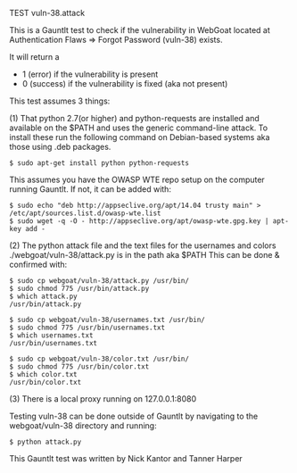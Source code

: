 TEST vuln-38.attack

This is a Gauntlt test to check if the vulnerability in WebGoat located at Authentication Flaws => Forgot Password (vuln-38) exists.

It will return a
 - 1 (error) if the vulnerability is present
 - 0 (success) if the vulnerability is fixed (aka not present)

This test assumes 3 things:

(1) That python 2.7(or higher) and python-requests are installed and available on the $PATH and uses the generic command-line attack.  To install these run the following command on Debian-based systems aka those using .deb packages.

```
$ sudo apt-get install python python-requests
```

This assumes you have the OWASP WTE repo setup on the computer running Gauntlt.  If not, it can be added with:

```
$ sudo echo "deb http://appseclive.org/apt/14.04 trusty main" > /etc/apt/sources.list.d/owasp-wte.list
$ sudo wget -q -O - http://appseclive.org/apt/owasp-wte.gpg.key | apt-key add -
```

(2) The python attack file and the text files for the usernames and colors ./webgoat/vuln-38/attack.py is in the path aka $PATH  This can be done & confirmed with:

```
$ sudo cp webgoat/vuln-38/attack.py /usr/bin/
$ sudo chmod 775 /usr/bin/attack.py
$ which attack.py
/usr/bin/attack.py

$ sudo cp webgoat/vuln-38/usernames.txt /usr/bin/
$ sudo chmod 775 /usr/bin/usernames.txt
$ which usernames.txt
/usr/bin/usernames.txt

$ sudo cp webgoat/vuln-38/color.txt /usr/bin/
$ sudo chmod 775 /usr/bin/color.txt
$ which color.txt
/usr/bin/color.txt

```

(3) There is a local proxy running on 127.0.0.1:8080

Testing vuln-38 can be done outside of Gauntlt by navigating to the webgoat/vuln-38 directory and running:

```
$ python attack.py
```

This Gauntlt test was written by Nick Kantor and Tanner Harper
